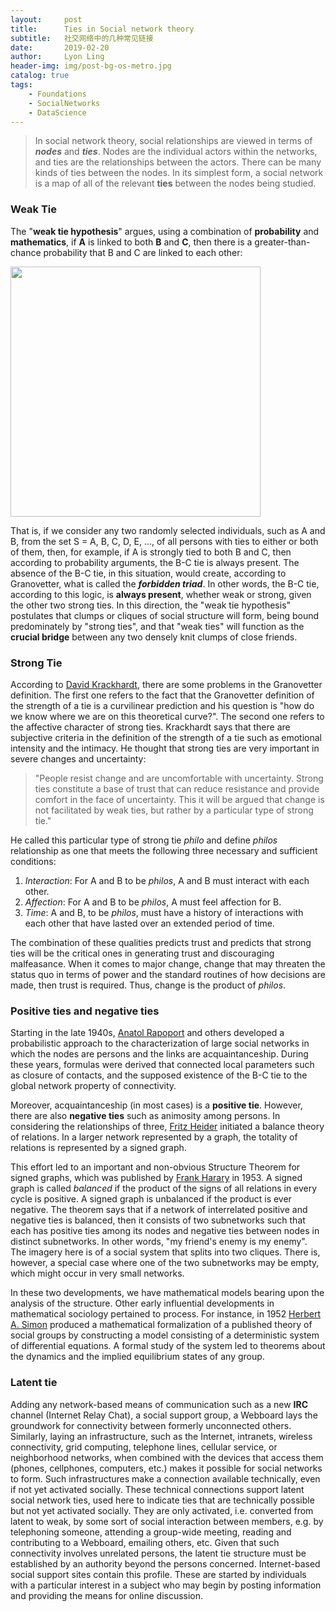 ```yaml
---
layout:     post
title:      Ties in Social network theory
subtitle:   社交网络中的几种常见链接
date:       2019-02-20
author:     Lyon Ling
header-img: img/post-bg-os-metro.jpg
catalog: true
tags:
    - Foundations
    - SocialNetworks
    - DataScience
---
```


> In social network theory, social relationships are viewed in terms of ***nodes*** and ***ties***. Nodes are the individual actors within the networks, and ties are the relationships between the actors. There can be many kinds of ties between the nodes. In its simplest form, a social network is a map of all of the relevant **ties** between the nodes being studied.

### Weak Tie

The "**weak tie hypothesis**" argues, using a combination of **probability** and **mathematics**, if **A** is linked to both **B** and **C**, then there is a greater-than-chance probability that B and C are linked to each other: 

<img src="https://LiyangLingIntel.github.io/img/in-post/2019-02-20-TiesinSocialNetworks/20190220-socialties.png" width="400" />

That is, if we consider any two randomly selected individuals, such as A and B, from the set S = A, B, C, D, E, ..., of all persons with ties to either or both of them, then, for example, if A is strongly tied to both B and C, then according to probability arguments, the B-C tie is always present. The absence of the B-C tie, in this situation, would create, according to Granovetter, what is called the ***forbidden triad***. In other words, the B-C tie, according to this logic, is **always present**, whether weak or strong, given the other two strong ties. In this direction, the "weak tie hypothesis" postulates that clumps or cliques of social structure will form, being bound predominately by "strong ties", and that "weak ties" will function as the **crucial bridge** between any two densely knit clumps of close friends.

### Strong Tie

According to [David Krackhardt](https://en.wikipedia.org/wiki/David_Krackhardt), there are some problems in the Granovetter definition. The first one refers to the fact that the Granovetter definition of the strength of a tie is a curvilinear prediction and his question is "how do we know where we are on this theoretical curve?". The second one refers to the affective character of strong ties. Krackhardt says that there are subjective criteria in the definition of the strength of a tie such as emotional intensity and the intimacy. He thought that strong ties are very important in severe changes and uncertainty:

> "People resist change and are uncomfortable with uncertainty. Strong ties constitute a base of trust that can reduce resistance and provide comfort in the face of uncertainty. This it will be argued that change is not facilitated by weak ties, but rather by a particular type of strong tie."

He called this particular type of strong tie *philo* and define *philos* relationship as one that meets the following three necessary and sufficient conditions:

1. *Interaction*: For A and B to be *philos*, A and B must interact with each other.
2. *Affection*: For A and B to be *philos*, A must feel affection for B.
3. *Time*: A and B, to be *philos*, must have a history of interactions with each other that have lasted over an extended period of time.

The combination of these qualities predicts trust and predicts that strong ties will be the critical ones in generating trust and discouraging malfeasance. When it comes to major change, change that may threaten the status quo in terms of power and the standard routines of how decisions are made, then trust is required. Thus, change is the product of *philos*.

### Positive ties and negative ties

Starting in the late 1940s, [Anatol Rapoport](https://en.wikipedia.org/wiki/Anatol_Rapoport) and others developed a probabilistic approach to the characterization of large social networks in which the nodes are persons and the links are acquaintanceship. During these years, formulas were derived that connected local parameters such as closure of contacts, and the supposed existence of the B-C tie to the global network property of connectivity.

Moreover, acquaintanceship (in most cases) is a **positive tie**. However, there are also **negative ties** such as animosity among persons. In considering the relationships of three, [Fritz Heider](https://en.wikipedia.org/wiki/Fritz_Heider) initiated a balance theory of relations. In a larger network represented by a graph, the totality of relations is represented by a signed graph.

This effort led to an important and non-obvious Structure Theorem for signed graphs, which was published by [Frank Harary](https://en.wikipedia.org/wiki/Frank_Harary) in 1953. A signed graph is called *balanced* if the product of the signs of all relations in every cycle is positive. A signed graph is unbalanced if the product is ever negative. The theorem says that if a network of interrelated positive and negative ties is balanced, then it consists of two subnetworks such that each has positive ties among its nodes and negative ties between nodes in distinct subnetworks. In other words, "my friend's enemy is my enemy". The imagery here is of a social system that splits into two cliques. There is, however, a special case where one of the two subnetworks may be empty, which might occur in very small networks.

In these two developments, we have mathematical models bearing upon the analysis of the structure. Other early influential developments in mathematical sociology pertained to process. For instance, in 1952 [Herbert A. Simon](https://en.wikipedia.org/wiki/Herbert_A._Simon) produced a mathematical formalization of a published theory of social groups by constructing a model consisting of a deterministic system of differential equations. A formal study of the system led to theorems about the dynamics and the implied equilibrium states of any group.

### Latent tie

Adding any network-based means of communication such as a new **IRC** channel (Internet Relay Chat), a social support group, a Webboard lays the groundwork for connectivity between formerly unconnected others. Similarly, laying an infrastructure, such as the Internet, intranets, wireless connectivity, grid computing, telephone lines, cellular service, or neighborhood networks, when combined with the devices that access them (phones, cellphones, computers, etc.) makes it possible for social networks to form. Such infrastructures make a connection available technically, even if not yet activated socially. These technical connections support latent social network ties, used here to indicate ties that are technically possible but not yet activated socially. They are only activated, i.e. converted from latent to weak, by some sort of social interaction between members, e.g. by telephoning someone, attending a group-wide meeting, reading and contributing to a Webboard, emailing others, etc. Given that such connectivity involves unrelated persons, the latent tie structure must be established by an authority beyond the persons concerned. Internet-based social support sites contain this profile. These are started by individuals with a particular interest in a subject who may begin by posting information and providing the means for online discussion.



